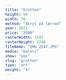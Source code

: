 ```yaml
---
title: "Grotten"
height: 50
width: 70
method: "Akryl på lærred"
year: 2021
price: "3500"
rasterWidth: 3197
rasterHeight: 2298
fileName: "IMG_2547.JPG"
medie: "maleri"
show: "yes"
slug: "grotten"
type: "art"
weight: "4"
---
```

